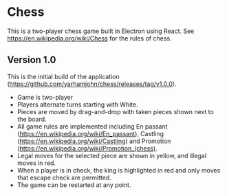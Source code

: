 # Chess
This is a two-player chess game built in Electron using React. See https://en.wikipedia.org/wiki/Chess for the rules of chess.

## Version 1.0
This is the initial build of the application (https://github.com/yarhamjohn/chess/releases/tag/v1.0.0).
- Game is two-player
- Players alternate turns starting with White.
- Pieces are moved by drag-and-drop with taken pieces shown next to the board.
- All game rules are implemented  including En passant (https://en.wikipedia.org/wiki/En_passant), Castling (https://en.wikipedia.org/wiki/Castling) and Promotion (https://en.wikipedia.org/wiki/Promotion_(chess).
- Legal moves for the selected piece are shown in yellow, and illegal moves in red.
- When a player is in check, the king is highlighted in red and only moves that escape check are permitted.
- The game can be restarted at any point.

